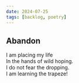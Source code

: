 ```yaml
---
date: 2024-07-25
tags: [backlog, poetry]
---
```


## Abandon
I am placing my life\
In the hands of wild hoping.\
I do not fear the dropping.\
I am learning the trapeze!